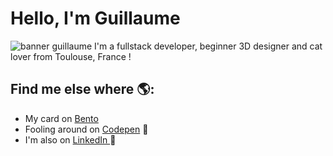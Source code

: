 # Hello, I'm Guillaume

<img src="https://github.com/GuillaumeBeBoop/GuillaumeBeBoop/blob/main/gh-header-image.png?raw=true" alt="banner guillaume">
I'm a fullstack developer, beginner 3D designer and cat lover from Toulouse, France ! 


## Find me else where 🌎: 
- My card on <a href="https://bento.me/delous"> Bento </a> 
- Fooling around on <a href="https://codepen.io/GBeebop"> Codepen</a> 🏓
- I'm also on <a href="https://www.linkedin.com/in/delousguillaume/">LinkedIn </a> 💼
